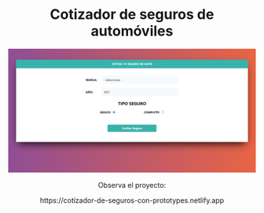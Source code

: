 <h1 align="center"> Cotizador de seguros de automóviles </h1>
<p align="center">
  <img src="/screencapture.png" title="hover text">
</p>
<p align="center"> Observa el proyecto: </p>
<p align="center"> https://cotizador-de-seguros-con-prototypes.netlify.app </p>




